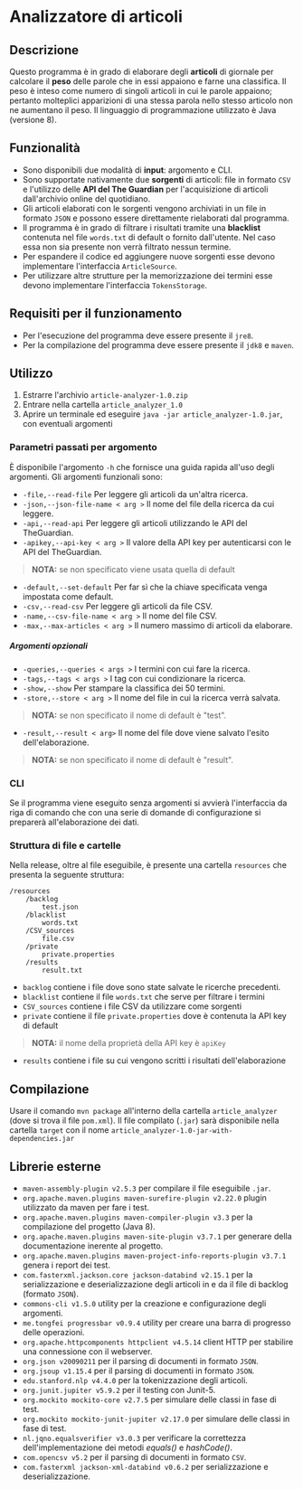 ﻿# Analizzatore di articoli
## Descrizione
Questo programma è in grado di elaborare degli **articoli** di giornale per calcolare il **peso** delle parole che in essi appaiono e farne una classifica. Il peso è inteso come numero di singoli articoli in cui le parole appaiono; pertanto molteplici apparizioni di una stessa parola nello stesso articolo non ne aumentano il peso. Il linguaggio di programmazione utilizzato è Java (versione 8).
## Funzionalità
- Sono disponibili due modalità di **input**: argomento e CLI.
- Sono supportate nativamente due **sorgenti** di articoli: file in formato `CSV` e l'utilizzo delle **API del The Guardian** per l'acquisizione di articoli dall'archivio online del quotidiano.
- Gli articoli elaborati con le sorgenti vengono archiviati in un file in formato `JSON` e possono essere direttamente rielaborati dal programma.
- Il programma è in grado di filtrare i risultati tramite una **blacklist** contenuta nel file `words.txt` di default o fornito dall'utente. Nel caso essa non sia presente non verrà filtrato nessun termine.
- Per espandere il codice ed aggiungere nuove sorgenti esse devono implementare l'interfaccia `ArticleSource`.
- Per utilizzare altre strutture per la memorizzazione dei termini esse devono implementare l'interfaccia `TokensStorage`.
## Requisiti per il funzionamento
- Per l'esecuzione del programma deve essere presente il `jre8`.
- Per la compilazione del programma deve essere presente il `jdk8` e `maven`.
## Utilizzo
1. Estrarre l'archivio `article-analyzer-1.0.zip`
2. Entrare nella cartella `article_analyzer_1.0`
3. Aprire un terminale ed eseguire `java -jar article_analyzer-1.0.jar`, con eventuali argomenti
### Parametri passati per argomento
È disponibile l'argomento `-h` che fornisce una guida rapida all'uso degli argomenti. Gli argomenti funzionali sono:
- `-file,--read-file` Per leggere gli articoli da un'altra ricerca.
- `-json,--json-file-name < arg >` Il nome del file della ricerca da cui leggere.
- `-api,--read-api` Per leggere gli articoli utilizzando le API del  TheGuardian.
- `-apikey,--api-key < arg >` Il valore della API key per autenticarsi con le API del TheGuardian.
> **NOTA:** se non specificato viene usata quella di default
- `-default,--set-default` Per far sì che la chiave specificata venga impostata come default.
- `-csv,--read-csv` Per leggere gli articoli da file CSV.
- `-name,--csv-file-name < arg >` Il nome del file CSV.
- `-max,--max-articles < arg >` Il numero massimo di articoli da elaborare.
##### Argomenti opzionali
- `-queries,--queries < args >` I termini con cui fare la ricerca.
- `-tags,--tags < args >` I tag con cui condizionare la ricerca.
- `-show,--show` Per stampare la classifica dei 50 termini.
- `-store,--store < arg >` Il nome del file in cui la ricerca verrà salvata. 
>  **NOTA:** se non specificato il nome di default è "test".
- `-result,--result < arg>` Il nome del file dove viene salvato l'esito dell'elaborazione.
>  **NOTA:** se non specificato il nome di default è "result".
### CLI
Se il programma viene eseguito senza argomenti si avvierà l'interfaccia da riga di comando che con una serie di domande di configurazione si preparerà all'elaborazione dei dati.
### Struttura di file e cartelle

Nella release, oltre al file eseguibile, è presente una cartella `resources` che presenta la seguente struttura:

    /resources
	    /backlog
		    test.json
	    /blacklist
		    words.txt
	    /CSV_sources
		    file.csv
	    /private
		    private.properties
	    /results
		    result.txt
- `backlog` contiene i file dove sono state salvate le ricerche precedenti. 
- `blacklist` contiene il file `words.txt` che serve per filtrare i termini
- `CSV_sources` contiene i file CSV da utilizzare come sorgenti
- `private` contiene il file `private.properties` dove è contenuta la API key di default
> **NOTA:** il nome della proprietà della API key è `apiKey`
- `results` contiene i file su cui vengono scritti i risultati dell'elaborazione
## Compilazione
Usare il comando `mvn package` all'interno della cartella `article_analyzer` (dove si trova il file `pom.xml`). Il file compilato (`.jar`) sarà disponibile nella cartella `target` con il nome `article_analyzer-1.0-jar-with-dependencies.jar`
## Librerie esterne
- `maven-assembly-plugin v2.5.3` per compilare il file eseguibile `.jar`.
- `org.apache.maven.plugins maven-surefire-plugin v2.22.0` plugin utilizzato da maven per fare i test.
- `org.apache.maven.plugins maven-compiler-plugin v3.3` per la compilazione del progetto (Java 8).
- `org.apache.maven.plugins maven-site-plugin v3.7.1` per generare della documentazione inerente al progetto.
- `org.apache.maven.plugins maven-project-info-reports-plugin v3.7.1` genera i report dei test.
- `com.fasterxml.jackson.core jackson-databind v2.15.1` per la serializzazione e deserializzazione degli articoli in e da il file di backlog (formato `JSON`).
- `commons-cli v1.5.0` utility per la creazione e configurazione degli argomenti.
- `me.tongfei progressbar v0.9.4` utility per creare una barra di progresso delle operazioni.
- `org.apache.httpcomponents httpclient v4.5.14` client HTTP per stabilire una connessione con il webserver.
- `org.json v20090211` per il parsing di documenti in formato `JSON`.
- `org.jsoup v1.15.4` per il parsing di documenti in formato `JSON`.
- `edu.stanford.nlp v4.4.0` per la tokenizzazione degli articoli.
- `org.junit.jupiter v5.9.2` per il testing con Junit-5.
- `org.mockito mockito-core v2.7.5` per simulare delle classi in fase di test.
- `org.mockito mockito-junit-jupiter v2.17.0` per simulare delle classi in fase di test.
- `nl.jqno.equalsverifier v3.0.3` per verificare la correttezza dell'implementazione dei metodi *equals()* e *hashCode()*.
- `com.opencsv v5.2` per il parsing di documenti in formato `CSV`.
- `com.fasterxml jackson-xml-databind v0.6.2` per serializzazione e deserializzazione.